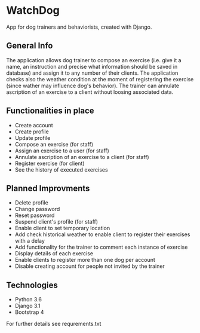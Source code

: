 # WatchDog
App for dog trainers and behaviorists, created with Django.

## General Info
The application allows dog trainer to compose an exercise (i.e. give it a name, an instruction and precise what information should be saved in database) and assign it to any number of their clients. The application checks also the weather condition at the moment of registering the exercise (since wather may influence dog's behavior). The trainer can annulate ascription of an exercise to a client without loosing associated data.

## Functionalities in place
* Create account
* Create profile 
* Update profile
* Compose an exercise (for staff)
* Assign an exercise to a user (for staff)
* Annulate ascription of an exercise to a client (for staff)
* Register exercise (for client)
* See the history of executed exercises

## Planned Improvments
* Delete profile
* Change password
* Reset password
* Suspend client's profile (for staff)
* Enable client to set temporary location
* Add check historical weather to enable client to register their exercises with a delay
* Add functionality for the trainer to comment each instance of exercise
* Display details of each exercise
* Enable clients to register more than one dog per account
* Disable creating account for people not invited by the trainer

## Technologies
* Python 3.6
* Django 3.1
* Bootstrap 4

For further details see requrements.txt
